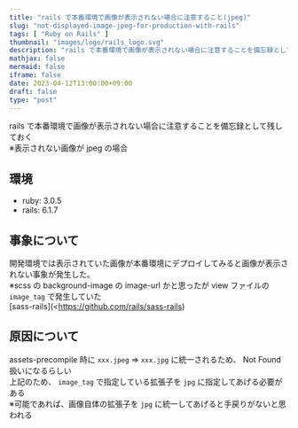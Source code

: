 ```yaml
---
title: "rails で本番環境で画像が表示されない場合に注意すること(jpeg)"
slug: "not-displayed-image-jpeg-for-production-with-rails"
tags: [ "Ruby on Rails" ]
thumbnail: "images/logo/rails_logo.svg"
description: "rails で本番環境で画像が表示されない場合に注意することを備忘録として残しておく"
mathjax: false
mermaid: false
iframe: false
date: 2023-04-12T13:00:00+09:00
draft: false
type: "post"
---
```


rails で本番環境で画像が表示されない場合に注意することを備忘録として残しておく  
※表示されない画像が jpeg の場合

## 環境

* ruby: 3.0.5
* rails: 6.1.7

## 事象について

開発環境では表示されていた画像が本番環境にデプロイしてみると画像が表示されない事象が発生した。  
※scss の background-image の image-url かと思ったが view ファイルの `image_tag` で発生していた  
  [sass-rails](<https://github.com/rails/sass-rails)

## 原因について

assets-precompile 時に `xxx.jpeg` => `xxx.jpg` に統一されるため、 Not Found 扱いになるらしい  
上記のため、 `image_tag` で指定している拡張子を `jpg` に指定してあげる必要がある  
※可能であれば、画像自体の拡張子を `jpg` に統一してあげると手戻りがないと思われる
